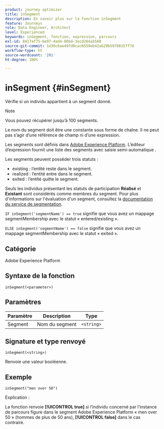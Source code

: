 ```yaml
---
product: journey optimizer
title: inSegment
description: En savoir plus sur la fonction inSegment
feature: Journeys
role: Data Engineer, Architect
level: Experienced
keywords: inSegment, fonction, expression, parcours
exl-id: 8417af75-6e97-4ad4-86b4-3ecd264a5560
source-git-commit: 1d30c6ae49fd0cac0559eb42a629b59708157f7d
workflow-type: ht
source-wordcount: '201'
ht-degree: 100%

---
```


# inSegment {#inSegment}

Vérifie si un individu appartient à un segment donné.

>[!NOTE]
>
>Vous pouvez récupérer jusqu’à 100 segments.

Le nom du segment doit être une constante sous forme de chaîne. Il ne peut pas s’agir d’une référence de champ ni d’une expression.

Les segments sont définis dans [Adobe Experience Platform](https://platform.adobe.com/segment/overview). L’éditeur d’expression fournit une liste des segments avec saisie semi-automatique .

Les segments peuvent posséder trois statuts :

* existing : lʼentité reste dans le segment.
* realized : lʼentité entre dans le segment.
* exited : lʼentité quitte le segment.

Seuls les individus présentant les statuts de participation **Réalisé** et **Existant** sont considérés comme membres du segment. Pour plus d&#39;informations sur l&#39;évaluation d&#39;un segment, consultez la [documentation du service de segmentation](https://experienceleague.adobe.com/docs/experience-platform/segmentation/tutorials/evaluate-a-segment.html?lang=fr#interpret-segment-results).

`IF inSegment('segmentName') == true` signifie que vous avez un mappage segmentMembership avec le statut « entered/existing ».

`ELSE inSegment('segmentName') == false` signifie que vous avez un mappage segmentMembership avec le statut « exited ».

## Catégorie

Adobe Experience Platform

## Syntaxe de la fonction

`inSegment(<parameter>)`

## Paramètres

| Paramètre | Description | Type |
|--- |--- |--- |
| Segment | Nom du segment | `<string>` |

## Signature et type renvoyé

`inSegment(<string>)`

Renvoie une valeur booléenne.

## Exemple

`inSegment("men over 50")`

Explication :

La fonction renvoie **[!UICONTROL true]** si l’individu concerné par l’instance de parcours figure dans le segment Adobe Experience Platform « men over 50 » (hommes de plus de 50 ans), **[!UICONTROL false]** dans le cas contraire.
